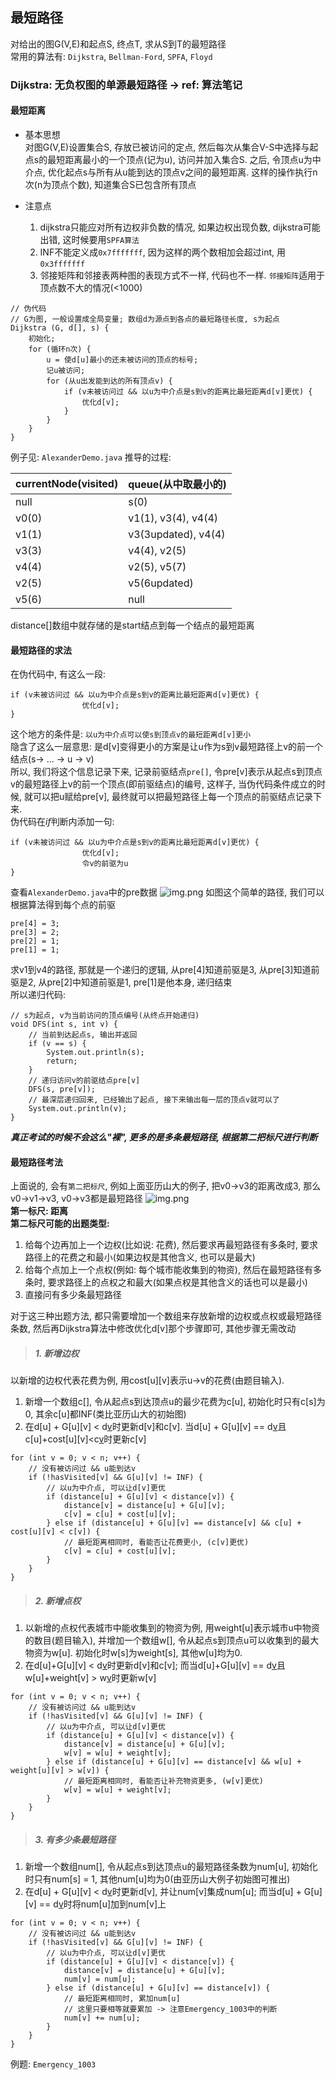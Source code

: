 ## 最短路径
对给出的图G(V,E)和起点S, 终点T, 求从S到T的最短路径  
常用的算法有: `Dijkstra`, `Bellman-Ford`, `SPFA`, `Floyd`

### Dijkstra: 无负权图的单源最短路径 -> ref: 算法笔记
#### 最短距离
* 基本思想  
对图G(V,E)设置集合S, 存放已被访问的定点, 然后每次从集合V-S中选择与起点s的最短距离最小的一个顶点(记为u), 访问并加入集合S. 之后, 令顶点u为中介点, 优化起点s与所有从u能到达的顶点v之间的最短距离. 这样的操作执行n次(n为顶点个数), 知道集合S已包含所有顶点  

* 注意点
    1. dijkstra只能应对所有边权非负数的情况, 如果边权出现负数, dijkstra可能出错, 这时候要用`SPFA算法`
    2. INF不能定义成`0x7fffffff`, 因为这样的两个数相加会超过int, 用`0x3fffffff`
    3. 邻接矩阵和邻接表两种图的表现方式不一样, 代码也不一样. `邻接矩阵`适用于顶点数不大的情况(<1000)

```
// 伪代码
// G为图, 一般设置成全局变量; 数组d为源点到各点的最短路径长度, s为起点
Dijkstra (G, d[], s) {
    初始化;
    for (循环n次) {
        u = 使d[u]最小的还未被访问的顶点的标号;
        记u被访问;
        for (从u出发能到达的所有顶点v) {
            if (v未被访问过 && 以u为中介点是s到v的距离比最短距离d[v]更优) {
                优化d[v];
            }
        }
    }
}
```
例子见: `AlexanderDemo.java`
推导的过程:

| currentNode(visited)| queue(从中取最小的)|
| ---- | ---- |
| null | s(0) |
| v0(0) | v1(1), v3(4), v4(4) |
| v1(1) | v3(3updated), v4(4) |
| v3(3) | v4(4), v2(5) |
| v4(4) | v2(5), v5(7) |
| v2(5) | v5(6updated) |
| v5(6) | null |

distance[]数组中就存储的是start结点到每一个结点的最短距离

#### 最短路径的求法
在伪代码中, 有这么一段:
```
if (v未被访问过 && 以u为中介点是s到v的距离比最短距离d[v]更优) {
                优化d[v];
}
```
这个地方的条件是: `以u为中介点可以使s到顶点v的最短距离d[v]更小`  
隐含了这么一层意思: 是d[v]变得更小的方案是让u作为s到v最短路径上v的前一个结点(s-> ... -> u -> v)  
所以, 我们将这个信息记录下来, 记录前驱结点`pre[]`, 令pre[v]表示从起点s到顶点v的最短路径上v的前一个顶点(即前驱结点)的编号, 这样子, 当伪代码条件成立的时候, 就可以把u赋给pre[v], 最终就可以把最短路径上每一个顶点的前驱结点记录下来.  
伪代码在*if*判断内添加一句:  
```
if (v未被访问过 && 以u为中介点是s到v的距离比最短距离d[v]更优) {
                优化d[v];
                令v的前驱为u
}
```
查看`AlexanderDemo.java`中的pre数据
![img.png](../img/graph/img.png)
如图这个简单的路径, 我们可以根据算法得到每个点的前驱
```
pre[4] = 3;
pre[3] = 2;
pre[2] = 1;
pre[1] = 1;
```
求v1到v4的路径, 那就是一个递归的逻辑, 从pre[4]知道前驱是3, 从pre[3]知道前驱是2, 从pre[2]中知道前驱是1, pre[1]是他本身, 递归结束  
所以递归代码:
```
// s为起点, v为当前访问的顶点编号(从终点开始递归)
void DFS(int s, int v) {
    // 当前到达起点s, 输出并返回
    if (v == s) {
        System.out.println(s);
        return;
    }
    // 递归访问v的前驱结点pre[v]
    DFS(s, pre[v]);
    // 最深层递归回来, 已经输出了起点, 接下来输出每一层的顶点v就可以了
    System.out.println(v);
}
```

***真正考试的时候不会这么"裸", 更多的是多条最短路径, 根据第二把标尺进行判断***
#### 最短路径考法
上面说的, 会有`第二把标尺`, 例如上面亚历山大的例子, 把v0->v3的距离改成3, 那么v0->v1->v3, v0->v3都是最短路径
![img.png](../img/graph/img2.png)  
**第一标尺: 距离**  
**第二标尺可能的出题类型:**
1. 给每个边再加上一个边权(比如说: 花费), 然后要求再最短路径有多条时, 要求路径上的花费之和最小(如果边权是其他含义, 也可以是最大)
2. 给每个点加上一个点权(例如: 每个城市能收集到的物资), 然后在最短路径有多条时, 要求路径上的点权之和最大(如果点权是其他含义的话也可以是最小)
3. 直接问有多少条最短路径  

对于这三种出题方法, 都只需要增加一个数组来存放新增的边权或点权或最短路径条数, 然后再Dijkstra算法中修改优化d[v]那个步骤即可, 其他步骤无需改动
>##### 1. 新增边权
以新增的边权代表花费为例, 用cost[u][v]表示u->v的花费(由题目输入).  
1. 新增一个数组c[], 令从起点s到达顶点u的最少花费为c[u], 初始化时只有c[s]为0, 其余c[u]都INF(类比亚历山大的初始图)  
2. 在d[u] + G[u][v] < d[v](即可以使s到v的最短距离d[v]更优)时更新d[v]和c[v]. 当d[u] + G[u][v] == d[v](即最短距离相同)且c[u]+cost[u][v]<c[v](即可以使s到v的最少花费更少)时更新c[v]
```
for (int v = 0; v < n; v++) {
    // 没有被访问过 && u能到达v
    if (!hasVisited[v] && G[u][v] != INF) {
        // 以u为中介点, 可以让d[v]更优
        if (distance[u] + G[u][v] < distance[v]) {
            distance[v] = distance[u] + G[u][v];
            c[v] = c[u] + cost[u][v];
        } else if (distance[u] + G[u][v] == distance[v] && c[u] + cost[u][v] < c[v]) {
            // 最短距离相同时, 看能否让花费更小, (c[v]更优)
            c[v] = c[u] + cost[u][v];
        }
    }
}
```

>##### 2. 新增点权
1. 以新增的点权代表城市中能收集到的物资为例, 用weight[u]表示城市u中物资的数目(题目输入), 并增加一个数组w[], 令从起点s到顶点u可以收集到的最大物资为w[u]. 初始化时w[s]为weight[s], 其他w[u]均为0.
2. 在d[u]+G[u][v] < d[v](即可以使s到v的最短距离d[v]更优)时更新d[v]和c[v]; 而当d[u]+G[u][v] == d[v](即最短距离相同)且w[u]+weight[v] > w[v](即可以使s到v的最大物资数目更优)时更新w[v]
```
for (int v = 0; v < n; v++) {
    // 没有被访问过 && u能到达v
    if (!hasVisited[v] && G[u][v] != INF) {
        // 以u为中介点, 可以让d[v]更优
        if (distance[u] + G[u][v] < distance[v]) {
            distance[v] = distance[u] + G[u][v];
            w[v] = w[u] + weight[v];
        } else if (distance[u] + G[u][v] == distance[v] && w[u] + weight[u][v] > w[v]) {
            // 最短距离相同时, 看能否让补充物资更多, (w[v]更优)
            w[v] = w[u] + weight[v];
        }
    }
}
```


>##### 3. 有多少条最短路径
1. 新增一个数组num[], 令从起点s到达顶点u的最短路径条数为num[u], 初始化时只有num[s] = 1, 其他num[u]均为0(由亚历山大例子初始图可推出)
2. 在d[u] + G[u][v] < d[v](即可以使s到v的最短距离d[v]更优)时更新d[v], 并让num[v]集成num[u]; 而当d[u] + G[u][v] == d[v](即最短距离相同)时将num[u]加到num[v]上
```
for (int v = 0; v < n; v++) {
    // 没有被访问过 && u能到达v
    if (!hasVisited[v] && G[u][v] != INF) {
        // 以u为中介点, 可以让d[v]更优
        if (distance[u] + G[u][v] < distance[v]) {
            distance[v] = distance[u] + G[u][v];
            num[v] = num[u];
        } else if (distance[u] + G[u][v] == distance[v]) {
            // 最短距离相同时, 累加num[u]
            // 这里只要相等就要累加 -> 注意Emergency_1003中的判断
            num[v] += num[u];
        }
    }
}
```

例题: `Emergency_1003`




